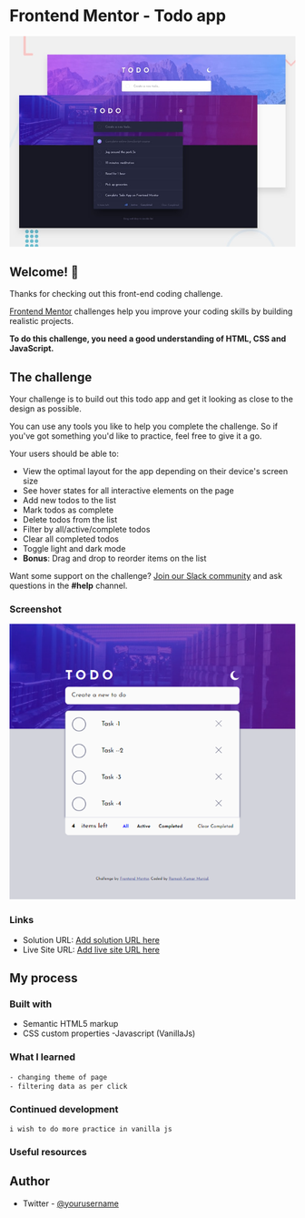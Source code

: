 # Frontend Mentor - Todo app

![Design preview for the Todo app coding challenge](./design/desktop-preview.jpg)

## Welcome! 👋

Thanks for checking out this front-end coding challenge.

[Frontend Mentor](https://www.frontendmentor.io) challenges help you improve your coding skills by building realistic projects.

**To do this challenge, you need a good understanding of HTML, CSS and JavaScript.**

## The challenge

Your challenge is to build out this todo app and get it looking as close to the design as possible.

You can use any tools you like to help you complete the challenge. So if you've got something you'd like to practice, feel free to give it a go.

Your users should be able to:

- View the optimal layout for the app depending on their device's screen size
- See hover states for all interactive elements on the page
- Add new todos to the list
- Mark todos as complete
- Delete todos from the list
- Filter by all/active/complete todos
- Clear all completed todos
- Toggle light and dark mode
- **Bonus**: Drag and drop to reorder items on the list

Want some support on the challenge? [Join our Slack community](https://www.frontendmentor.io/slack) and ask questions in the **#help** channel.

### Screenshot

![](./images/screenshot.png)


### Links

- Solution URL: [Add solution URL here](https://github.com/rameshkmunjal/rameshkmunjal.github.io/tree/master/projects/files/webapps/1-todolist)
- Live Site URL: [Add live site URL here](https://rameshkmunjal.github.io/projects/files/webapps/1-todolist/index.html)

## My process

### Built with

- Semantic HTML5 markup
- CSS custom properties
-Javascript (VanillaJs)

### What I learned
    - changing theme of page
    - filtering data as per click
### Continued development
    i wish to do more practice in vanilla js

### Useful resources

## Author
- Twitter - [@yourusername](https://www.twitter.com/tech_munjal)

